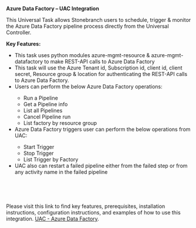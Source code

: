 <p><strong>Azure Data Factory &ndash; UAC Integration</strong><span data-preserver-spaces="true">&nbsp;</span></p>
<p><span data-preserver-spaces="true">This Universal Task allows Stonebranch users to schedule, trigger &amp; monitor the Azure Data Factory pipeline process directly from the Universal Controller.&nbsp;&nbsp;</span></p>
<p><strong>Key Features:</strong><span data-preserver-spaces="true">&nbsp;</span></p>
<ul>
<li><span data-preserver-spaces="true">This task uses python modules azure-mgmt-resource &amp; azure-mgmt-datafactory to make REST-API calls to Azure Data Factory</span></li>
<li><span data-preserver-spaces="true">This task will use the Azure Tenant id, Subscription id, client id, client secret, Resource group &amp; location for authenticating the REST-API calls to Azure Data Factory.&nbsp;</span></li>
<li><span data-preserver-spaces="true">Users can perform the below Azure Data Factory operations:</span></li>
<ul>
<li class="ql-indent-1"><span data-preserver-spaces="true">Run a Pipeline&nbsp;</span></li>
<li class="ql-indent-1"><span data-preserver-spaces="true">Get a Pipeline info</span></li>
<li class="ql-indent-1"><span data-preserver-spaces="true">List all Pipelines</span></li>
<li class="ql-indent-1"><span data-preserver-spaces="true">Cancel Pipeline run</span></li>
<li class="ql-indent-1"><span data-preserver-spaces="true">List factory by resource group</span></li>
</ul>
<li><span data-preserver-spaces="true">Azure Data Factory triggers user can perform the below operations from UAC:</span></li>
<ul>
<li class="ql-indent-1"><span data-preserver-spaces="true">Start Trigger</span></li>
<li class="ql-indent-1"><span data-preserver-spaces="true">Stop Trigger</span></li>
<li class="ql-indent-1"><span data-preserver-spaces="true">List Trigger by Factory</span></li>
</ul>
<li><span data-preserver-spaces="true">UAC also can restart a failed pipeline either from the failed step or from any activity name in the failed pipeline</span></li>
</ul>
<p>&nbsp;</p>

<p>&nbsp;</p>
Please visit this link to find key features, prerequisites, installation instructions, configuration instructions, and examples of how to use this integration. 
<a href="https://docs.stonebranch.com/confluence/display/UC69/UAC+-+Azure+Data+Factory">UAC - Azure Data Factory</a>.&nbsp;</li>
